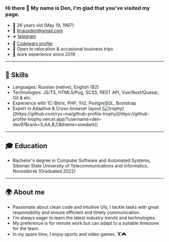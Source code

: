 ### Hi there 👋 My name is Den, I'm glad that you've visited my page.

* 🎂 26 years old \(May 19, 1997\)
* 📧 khausden@gmail.com 
* ✈️ [telegram](https://t.me/dk_d3v)
* 💮 [Codewars profile](https://www.codewars.com/users/dk-97)
* 🏢 Open to relocation & occasional business trips
* 💼 work experience since 2019

---

## 🔧 Skills

* Languages: Russian \(native\), English \(B2\)
* Technologies: JS/TS, HTML5/Pug, SCSS, REST API, Vue/Nuxt/Quasar, Git & etc.
* Experience with 1C-Bitrix, PHP, Yii2, PostgreSQL, Bootstrap
* Expert in Adaptive & Cross-browser layout
[![trophy]([https://github-profile-trophy.vercel.app/?username=ryo-ma](https://github-profile-trophy.vercel.app/?username=den-dev97&rank=S,AA,B,C&theme=onedark))]([https://github.com/ryo-ma/github-profile-trophy](https://github-profile-trophy.vercel.app/?username=den-dev97&rank=S,AA,B,C&theme=onedark))

---

## 🎓 Education

* Bachelor's degree in Computer Software and Automated Systems, Siberian State University of Telecommunications and Informatics, Novosibirsk \(Graduated 2022\)

---

## 🌍 About me

* Passionate about clean code and intuitive UIs, I tackle tasks with great responsibility and ensure efficient and timely communication. 
* I'm always eager to learn the latest industry trends and technologies. 
* My preference is for remote work but can adapt to a suitable timezone for the team.
* In my spare time, I enjoy sports and video games. 🏋️‍🎮

